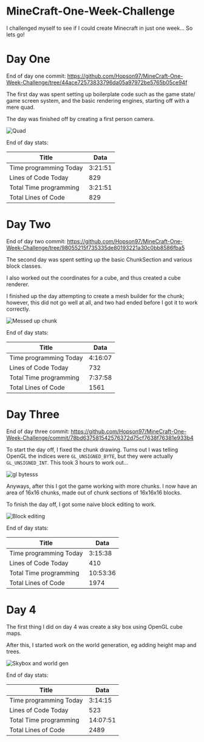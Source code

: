 # MineCraft-One-Week-Challenge

I challenged myself to see if I could create Minecraft in just one week... So lets go!

# Day One

End of day one commit: https://github.com/Hopson97/MineCraft-One-Week-Challenge/tree/44ace72573833796da05a97972be5765b05ce94f

The first day was spent setting up boilerplate code such as the game state/ game screen system, and the basic rendering engines, starting off with a mere quad.

The day was finished off by creating a first person camera.

![Quad](http://i.imgur.com/fJDgA2a.png)

End of day stats:

Title | Data
------------ | -------------
Time programming Today | 3:21:51
Lines of Code Today | 829
Total Time programming | 3:21:51
Total Lines of Code | 829

# Day Two

End of day two commit: https://github.com/Hopson97/MineCraft-One-Week-Challenge/tree/98055215f735335de80193221a30c0bb8586fba5

The second day was spent setting up the basic ChunkSection and various block classes.

I also worked out the coordinates for a cube, and thus created a cube renderer.

I finished up the day attempting to create a mesh builder for the chunk; however, this did not go well at all, and two had ended before I got it to work correctly.

![Messed up chunk](http://i.imgur.com/UsKHJrR.png)

End of day stats:

Title | Data
------------ | -------------
Time programming Today | 4:16:07
Lines of Code Today | 732
Total Time programming | 7:37:58
Total Lines of Code | 1561


# Day Three

End of day three commit: https://github.com/Hopson97/MineCraft-One-Week-Challenge/commit/78bd637581542576372d75cf7638f76381e933b4

To start the day off, I fixed the chunk drawing. Turns out I was telling OpenGL the indices were ```GL_UNSIGNED_BYTE```, but they were actually ```GL_UNSIGNED_INT```. This took 3 hours to work out...

![gl bytesss](http://i.imgur.com/PD44aRg.png)

Anyways, after this I got the game working with more chunks. I now have an area of 16x16 chunks, made out of chunk sections of 16x16x16 blocks.

To finish the day off, I got some naive block editing to work.

![Block editing](http://i.imgur.com/ilTJr8i.png)

End of day stats:

Title | Data
------------ | -------------
Time programming Today | 3:15:38
Lines of Code Today | 410
Total Time programming | 10:53:36
Total Lines of Code | 1974

# Day 4

The first thing I did on day 4 was create a sky box using OpenGL cube maps.

After this, I started work on the world generation, eg adding height map and trees.

![Skybox and world gen](http://i.imgur.com/mzUwqPo.png)

End of day stats:

Title | Data
------------ | -------------
Time programming Today | 3:14:15
Lines of Code Today | 523
Total Time programming | 14:07:51
Total Lines of Code | 2489
